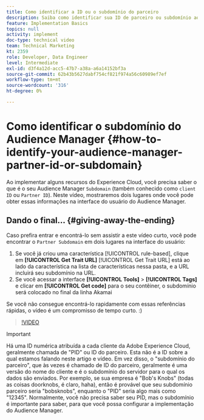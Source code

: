 ```yaml
---
title: Como identificar a ID ou o subdomínio do parceiro
description: Saiba como identificar sua ID de parceiro ou subdomínio ao implementar alguns recursos do Experience Cloud e sobre dois lugares em que você pode obter essa ID na interface do usuário do Audience Manager.
feature: Implementation Basics
topics: null
activity: implement
doc-type: technical video
team: Technical Marketing
kt: 2359
role: Developer, Data Engineer
level: Intermediate
exl-id: d3f4a12d-acc5-47b7-a38a-a6a14152bf3a
source-git-commit: 62b43b5627dabf754cf821f974a56c60989ef7ef
workflow-type: tm+mt
source-wordcount: '316'
ht-degree: 0%

---
```


# Como identificar o subdomínio do Audience Manager {#how-to-identify-your-audience-manager-partner-id-or-subdomain}

Ao implementar alguns recursos do Experience Cloud, você precisa saber o que é o seu Audience Manager `Subdomain` (também conhecido como `client ID` ou `Partner ID`). Neste vídeo, mostraremos dois lugares onde você pode obter essas informações na interface do usuário do Audience Manager.

## Dando o final... {#giving-away-the-ending}

Caso prefira entrar e encontrá-lo sem assistir a este vídeo curto, você pode encontrar o `Partner Subdomain` em dois lugares na interface do usuário:

1. Se você já criou uma característica [!UICONTROL rule-based], clique em **[!UICONTROL Get Trait URL]**
   [!UICONTROL Get Trait URL] está ao lado da característica na lista de características nessa pasta, e a URL incluirá seu subdomínio na URL.
1. Se você acessar a interface **[!UICONTROL Tools]** > **[!UICONTROL Tags]** e clicar em **[!UICONTROL Get code]** para o seu contêiner, o subdomínio será colocado no final da linha Akamai

Se você não consegue encontrá-lo rapidamente com essas referências rápidas, o vídeo é um compromisso de tempo curto. :)

>[!VIDEO](https://video.tv.adobe.com/v/25922/?quality=12)

>[!IMPORTANT]
>
>Há uma ID numérica atribuída a cada cliente da Adobe Experience Cloud, geralmente chamada de &quot;PID&quot; ou ID do parceiro. Esta não é a ID sobre a qual estamos falando neste artigo e vídeo. Em vez disso, o &quot;subdomínio do parceiro&quot;, que às vezes é chamado de ID do parceiro, geralmente é uma versão do nome do cliente e é o subdomínio do servidor para o qual os dados são enviados. Por exemplo, se sua empresa é &quot;Bob&#39;s Knobs&quot; (todas as coisas doorknobs, é claro, haha), então é provável que seu subdomínio parceiro seria &quot;bobsknobs&quot;, enquanto o &quot;PID&quot; seria algo mais como &quot;12345&quot;. Normalmente, você não precisa saber seu PID, mas o subdomínio é importante para saber, para que você possa configurar a implementação do Audience Manager.
>
